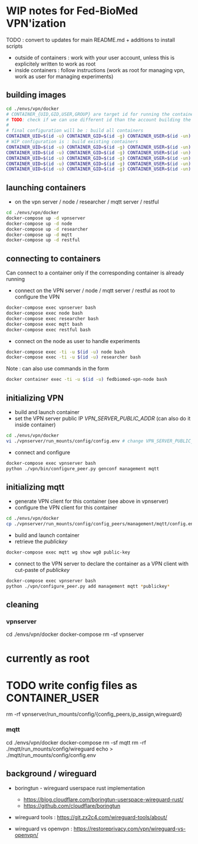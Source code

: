 # WIP notes for Fed-BioMed VPN'ization

TODO : convert to updates for main README.md + additions to install scripts

- outside of containers : work with your user account, unless this is explicitely written to work as root
- inside containers : follow instructions (work as root for managing vpn, work as user for managing experiments)


## building images

```bash
cd ./envs/vpn/docker
# CONTAINER_{UID,GID,USER,GROUP} are target id for running the container
# TODO: check if we can use different id than the account building the images
#
# final configuration will be : build all containers
CONTAINER_UID=$(id -u) CONTAINER_GID=$(id -g) CONTAINER_USER=$(id -un) CONTAINER_GROUP=$(id -gn)  docker-compose build
# WIP configuration is : build existing containers
CONTAINER_UID=$(id -u) CONTAINER_GID=$(id -g) CONTAINER_USER=$(id -un) CONTAINER_GROUP=$(id -gn) docker-compose build vpnserver
CONTAINER_UID=$(id -u) CONTAINER_GID=$(id -g) CONTAINER_USER=$(id -un) CONTAINER_GROUP=$(id -gn) docker-compose build node
CONTAINER_UID=$(id -u) CONTAINER_GID=$(id -g) CONTAINER_USER=$(id -un) CONTAINER_GROUP=$(id -gn) docker-compose build researcher
CONTAINER_UID=$(id -u) CONTAINER_GID=$(id -g) CONTAINER_USER=$(id -un) CONTAINER_GROUP=$(id -gn)  docker-compose build mqtt
CONTAINER_UID=$(id -u) CONTAINER_GID=$(id -g) CONTAINER_USER=$(id -un) CONTAINER_GROUP=$(id -gn)  docker-compose build restful
```

## launching containers

* on the vpn server / node / researcher / mqtt server / restful
```bash
cd ./envs/vpn/docker
docker-compose up -d vpnserver
docker-compose up -d node
docker-compose up -d researcher
docker-compose up -d mqtt
docker-compose up -d restful
```

## connecting to containers

Can connect to a container only if the corresponding container is already running

* connect on the VPN server / node / mqtt server / restful as root to configure the VPN
```bash
docker-compose exec vpnserver bash
docker-compose exec node bash
docker-compose exec researcher bash
docker-compose exec mqtt bash
docker-compose exec restful bash
```
* connect on the node as user to handle experiments
```bash
docker-compose exec -ti -u $(id -u) node bash
docker-compose exec -ti -u $(id -u) researcher bash
```

Note : can also use commands in the form
```bash
docker container exec -ti -u $(id -u) fedbiomed-vpn-node bash
```

## initializing VPN

* build and launch container
* set the VPN server public IP *VPN_SERVER_PUBLIC_ADDR* (can also do it inside container)
```bash
cd ./envs/vpn/docker
vi ./vpnserver/run_mounts/config/config.env # change VPN_SERVER_PUBLIC_ADDR
```
* connect and configure
```bash
docker-compose exec vpnserver bash
python ./vpn/bin/configure_peer.py genconf management mqtt
```

## initializing mqtt

* generate VPN client for this container (see above in vpnserver)
* configure the VPN client for this container
```bash
cd ./envs/vpn/docker
cp ./vpnserver/run_mounts/config/config_peers/management/mqtt/config.env ./mqtt/run_mounts/config/config.env
```
* build and launch container
* retrieve the *publickey*
```bash
docker-compose exec mqtt wg show wg0 public-key
```

* connect to the VPN server to declare the container as a VPN client with cut-paste of *publickey*
```bash
docker-compose exec vpnserver bash
python ./vpn/configure_peer.py add management mqtt *publickey*
```


## cleaning

### vpnserver

cd ./envs/vpn/docker
docker-compose rm -sf vpnserver
# currently as root 
# TODO write config files as CONTAINER_USER
rm -rf vpnserver/run_mounts/config/{config_peers,ip_assign,wireguard}

### mqtt

cd ./envs/vpn/docker
docker-compose rm -sf mqtt
rm -rf ./mqtt/run_mounts/config/wireguard
echo > ./mqtt/run_mounts/config/config.env


## background / wireguard

* boringtun - wireguard userspace rust implementation
    - https://blog.cloudflare.com/boringtun-userspace-wireguard-rust/
    - https://github.com/cloudflare/boringtun

* wireguard tools : https://git.zx2c4.com/wireguard-tools/about/

* wireguard vs openvpn : https://restoreprivacy.com/vpn/wireguard-vs-openvpn/
